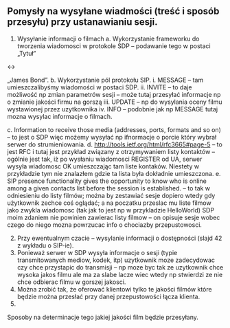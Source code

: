 ## Pomysły na wysyłane wiadmości (treść i sposób przesyłu) przy ustanawianiu sesji. ##

1.	Wysyłanie informacji o filmach
a.	Wykorzystanie frameworku do tworzenia wiadomosci w protokole SDP – podawanie tego w postaci „Tytuł” 

&lt;-&gt;

 „James Bond”.
b.	Wykorzystanie pól protokołu SIP.
i.	MESSAGE – tam umieszczalibyśmy wiadomości w postaci SDP.
ii.	INVITE – to daje możliwość np zmian parametrów sesji – może tutaj przesyłać informacje np o zmianie jakości firmu na gorszą
iii.	UPDATE – np do wysylania oceny filmu wystawionej przez uzytkownika
iv.	INFO – podobnie jak np MESSAGE tutaj mozna wysylac informacje o filmach.

c.	Information to receive those media (addresses, ports, formats and so on) – to jest o SDP więc możemy wysyłać np ifnormacje o porcie który wybrał serwer do strumieniowania.
d.	http://tools.ietf.org/html/rfc3665#page-5 – to jest RFC i tutaj jest przykład związany z otrzymywaniem listy kontaktów – ogólnie jest tak, iż po wysłaniu wiadomosci REGISTER od UA, serwer wysyła wiadomosc OK umieszczając tam liste kontaków. Niestety w przykładzie tym nie znalazłem gdzie ta lista była dokładnie umieszczona.
e.	SIP presence functionality gives the opportunity to know who is online among a given contacts list before the session is established. – to tak w odniesieniu do listy filmów; można by zestawiać sesje dopiero wtedy gdy użytkownik zechce coś oglądać; a na poczatku przeslac mu liste filmow jako zwykla wiadomosc (tak jak to jest np w przykladzie HelloWorld) SDP moim zdaniem nie powinien zawierac listy filmow – on opisuje sesje wobec czego do niego mozna powrzucac info o chociazby przepustowosci.

2.	Przy ewentualnym czacie – wysylanie informacji o dostępności (slajd 42 z wykładu o SIP-ie).
3.	Ponieważ serwer w SDP wysyła informacje o sesji (typie transmitowanych mediow, kodek, itp) uzytkownik moze zadecydowac czy chce przystapic do transmisji – np moze byc tak ze uzytkownik chce wysoka jakos filmu ale ma za slabe lacze wiec wtedy np stwierdzi ze nie chce odbierac filmu w gorszej jakosci.
4.	Można zrobić tak, że oferować klientowi tylko te jakości filmów które będzie można przesłać przy danej przepustowości łącza klienta.
5.


Sposoby na determinacje tego jakiej jakości film będzie przesyłany.